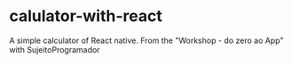 # calulator-with-react
A simple calculator of React native. From the "Workshop - do zero ao App" with SujeitoProgramador

